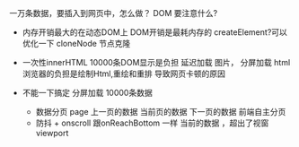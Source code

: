一万条数据，要插入到网页中，怎么做？
DOM 要注意什么?

- 内存开销最大的在动态DOM上
  DOM开销是最耗内存的 
  createElement?可以优化一下
  cloneNode 节点克隆
- 一次性innerHTML
  10000条DOM显示是负担
  延迟加载 图片，
  分屏加载 html
  浏览器的负担是绘制Html,重绘和重排  导致网页卡顿的原因

- 不能一下搞定 分屏加载
    10000条数据 
  - 数据分页 page  上一页的数据 当前页的数据 下一页的数据
    前端自主分页
  - 防抖 + onscroll
    跟onReachBottom 一样 
    当前的数据 ，超出了视窗 viewport

     